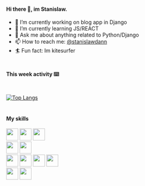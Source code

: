 #### Hi there 👋, im Stanislaw.

- 🔭 I’m currently working on blog app in Django 
- 🌱 I’m currently learning JS/REACT
- 💬 Ask me about  anything related to Python/Django
- 📫 How to reach me: [@stanislawdann](https://twitter.com/stanislawdann)
- 🏄 Fun fact: Im kitesurfer
#
#### This week activity ⌨️
<!--START_SECTION:waka-->
<!--END_SECTION:waka-->
#
[![Top Langs](https://github-readme-stats.vercel.app/api/top-langs/?username=stanislawdann)](https://github.com/stanislawdann/github-readme-stats)
#
#### My skills 
[<img height="32" width="32" src="https://unpkg.com/simple-icons@v4/icons/python.svg" />](https://www.python.org/) [<img height="32" width="32" src="https://unpkg.com/simple-icons@v4/icons/django.svg" />](https://www.djangoproject.com/) [<img height="32" width="32" src="https://unpkg.com/simple-icons@v4/icons/flask.svg" />](https://flask.palletsprojects.com/en/1.1.x/) <br>
[<img height="32" width="32" src="https://unpkg.com/simple-icons@v4/icons/javascript.svg" />](https://www.javascript.com/) [<img height="32" width="32" src="https://unpkg.com/simple-icons@v4/icons/react.svg" />](https://pl.reactjs.org/)  <br>
[<img height="32" width="32" src="https://unpkg.com/simple-icons@v4/icons/docker.svg" />](https://www.docker.com/) [<img height="32" width="32" src="https://unpkg.com/simple-icons@v4/icons/git.svg" />](https://git-scm.com/) [<img height="32" width="32" src="https://unpkg.com/simple-icons@v4/icons/github.svg" />](https://github.com/) [<img height="32" width="32" src="https://unpkg.com/simple-icons@v4/icons/selenium.svg" />](https://www.selenium.dev/)  <br>
[<img height="32" width="32" src="https://unpkg.com/simple-icons@v4/icons/mysql.svg" />](https://www.mysql.com/)  [<img height="32" width="32" src="https://unpkg.com/simple-icons@v4/icons/postgresql.svg" />](https://www.postgresql.org/)
